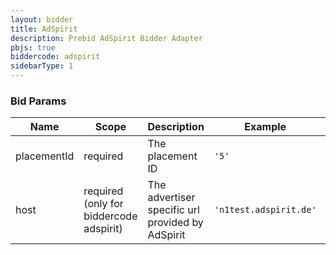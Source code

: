 ```yaml
---
layout: bidder
title: AdSpirit
description: Prebid AdSpirit Bidder Adapter
pbjs: true
biddercode: adspirit
sidebarType: 1
---
```


### Bid Params


| Name        | Scope                                   | Description                                      | Example                | Type     |
|-------------|-----------------------------------------|--------------------------------------------------|------------------------|----------|
| placementId | required                                | The placement ID                                 | `'5'`                  | `string` |
| host        | required (only for biddercode adspirit) | The advertiser specific url provided by AdSpirit | `'n1test.adspirit.de'` | `string` |
